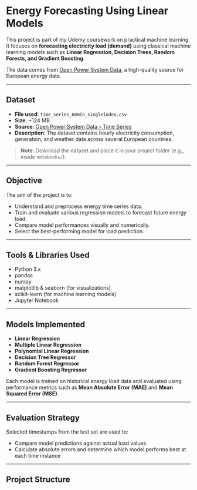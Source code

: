 #  Energy Forecasting Using Linear Models

This project is part of my Udemy coursework on practical machine learning. It focuses on **forecasting electricity load (demand)** using classical machine learning models such as **Linear Regression, Decision Trees, Random Forests, and Gradient Boosting**.

The data comes from [Open Power System Data](https://data.open-power-system-data.org/time_series/), a high-quality source for European energy data.

---

##  Dataset

- **File used**: `time_series_60min_singleindex.csv`  
- **Size**: ~124 MB  
- **Source**: [Open Power System Data – Time Series](https://data.open-power-system-data.org/time_series/)  
- **Description**: The dataset contains hourly electricity consumption, generation, and weather data across several European countries.

> **Note**: Download the dataset and place it in your project folder (e.g., inside `notebooks/`).

---

##  Objective

The aim of the project is to:
- Understand and preprocess energy time series data.
- Train and evaluate various regression models to forecast future energy load.
- Compare model performances visually and numerically.
- Select the best-performing model for load prediction.

---

## Tools & Libraries Used

- Python 3.x
- pandas
- numpy
- matplotlib & seaborn (for visualizations)
- scikit-learn (for machine learning models)
- Jupyter Notebook

---

## Models Implemented

- **Linear Regression**
- **Multiple Linear Regression**
- **Polynomial Linear Regression**
- **Decision Tree Regressor**
- **Random Forest Regressor**
- **Gradient Boosting Regressor**

Each model is trained on historical energy load data and evaluated using performance metrics such as **Mean Absolute Error (MAE)** and **Mean Squared Error (MSE)**.

---

## Evaluation Strategy

Selected timestamps from the test set are used to:
- Compare model predictions against actual load values
- Calculate absolute errors and determine which model performs best at each time instance

---

##  Project Structure


